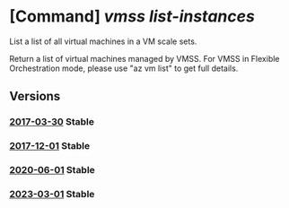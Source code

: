 # [Command] _vmss list-instances_

List a list of all virtual machines in a VM scale sets.

Return a list of virtual machines managed by VMSS. For VMSS in Flexible Orchestration mode, please use "az vm list" to get full details.

## Versions

### [2017-03-30](/Resources/mgmt-plane/L3N1YnNjcmlwdGlvbnMve30vcmVzb3VyY2Vncm91cHMve30vcHJvdmlkZXJzL21pY3Jvc29mdC5jb21wdXRlL3ZpcnR1YWxtYWNoaW5lc2NhbGVzZXRzL3t9L3ZpcnR1YWxtYWNoaW5lcw==/2017-03-30.xml) **Stable**

<!-- mgmt-plane /subscriptions/{}/resourcegroups/{}/providers/microsoft.compute/virtualmachinescalesets/{}/virtualmachines 2017-03-30 -->

### [2017-12-01](/Resources/mgmt-plane/L3N1YnNjcmlwdGlvbnMve30vcmVzb3VyY2Vncm91cHMve30vcHJvdmlkZXJzL21pY3Jvc29mdC5jb21wdXRlL3ZpcnR1YWxtYWNoaW5lc2NhbGVzZXRzL3t9L3ZpcnR1YWxtYWNoaW5lcw==/2017-12-01.xml) **Stable**

<!-- mgmt-plane /subscriptions/{}/resourcegroups/{}/providers/microsoft.compute/virtualmachinescalesets/{}/virtualmachines 2017-12-01 -->

### [2020-06-01](/Resources/mgmt-plane/L3N1YnNjcmlwdGlvbnMve30vcmVzb3VyY2Vncm91cHMve30vcHJvdmlkZXJzL21pY3Jvc29mdC5jb21wdXRlL3ZpcnR1YWxtYWNoaW5lc2NhbGVzZXRzL3t9L3ZpcnR1YWxtYWNoaW5lcw==/2020-06-01.xml) **Stable**

<!-- mgmt-plane /subscriptions/{}/resourcegroups/{}/providers/microsoft.compute/virtualmachinescalesets/{}/virtualmachines 2020-06-01 -->

### [2023-03-01](/Resources/mgmt-plane/L3N1YnNjcmlwdGlvbnMve30vcmVzb3VyY2Vncm91cHMve30vcHJvdmlkZXJzL21pY3Jvc29mdC5jb21wdXRlL3ZpcnR1YWxtYWNoaW5lc2NhbGVzZXRzL3t9L3ZpcnR1YWxtYWNoaW5lcw==/2023-03-01.xml) **Stable**

<!-- mgmt-plane /subscriptions/{}/resourcegroups/{}/providers/microsoft.compute/virtualmachinescalesets/{}/virtualmachines 2023-03-01 -->
